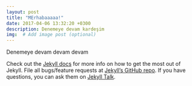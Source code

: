 ```yaml
---
layout: post
title: "MErhabaaaaa!"
date: 2017-04-06 13:32:20 +0300
description: Denemeye devam kardeşim
img:  # Add image post (optional)
---
```

Denemeye devam devam devam

Check out the [Jekyll docs][jekyll-docs] for more info on how to get the most out of Jekyll. File all bugs/feature requests at [Jekyll’s GitHub repo][jekyll-gh]. If you have questions, you can ask them on [Jekyll Talk][jekyll-talk].

[jekyll-docs]: https://jekyllrb.com/docs/home
[jekyll-gh]:   https://github.com/jekyll/jekyll
[jekyll-talk]: https://talk.jekyllrb.com/
